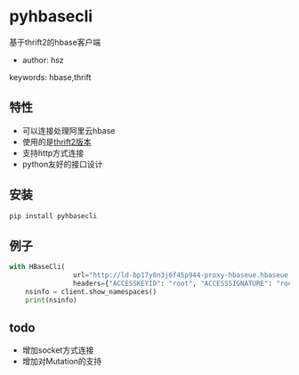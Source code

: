 # pyhbasecli

基于thrift2的hbase客户端

+ author: hsz

keywords: hbase,thrift

## 特性

+ 可以连接处理阿里云hbase
+ 使用的是[thrift2版本](https://github.com/apache/hbase/blob/master/hbase-thrift/src/main/resources/org/apache/hadoop/hbase/thrift2/hbase.thrift?spm=a2c6h.12873639.article-detail.6.216d35d1BSozCF&file=hbase.thrift)
+ 支持http方式连接
+ python友好的接口设计

## 安装

```bash
pip install pyhbasecli
```

## 例子

```python
with HBaseCli(
                url="http://ld-bp17y8n3j6f45p944-proxy-hbaseue.hbaseue.rds.aliyuncs.com:9190",
                headers={"ACCESSKEYID": "root", "ACCESSSIGNATURE": "root"}) as client:
    nsinfo = client.show_namespaces()
    print(nsinfo)

```

## todo

+ 增加socket方式连接
+ 增加对Mutation的支持
